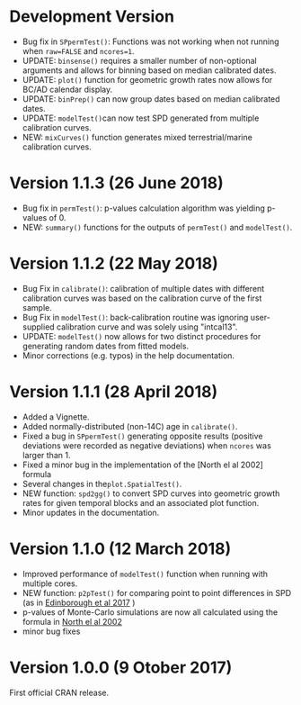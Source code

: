 
# Development Version
* Bug fix in `SPpermTest()`: Functions was not working when not running when `raw=FALSE` and `ncores=1`.
* UPDATE: `binsense()` requires a smaller number of non-optional arguments and allows for binning based on median calibrated dates.
* UPDATE: `plot()` function for geometric growth rates now allows for BC/AD calendar display.
* UPDATE: `binPrep()` can now group dates based on median calibrated dates.
* UPDATE: `modelTest()`can now test SPD generated from multiple calibration curves.
* NEW: `mixCurves()` function generates mixed terrestrial/marine calibration curves.


# Version 1.1.3 (26 June 2018)
* Bug fix in `permTest()`: p-values calculation algorithm was yielding p-values of 0.
* NEW: `summary()` functions for the outputs of `permTest()` and `modelTest()`.

# Version 1.1.2 (22 May 2018)
* Bug Fix in `calibrate()`: calibration of multiple dates with different calibration curves was based on the calibration curve of the first sample.
* Bug Fix in  `modelTest()`: back-calibration routine was ignoring  user-supplied calibration curve and was solely using "intcal13". 
* UPDATE: `modelTest()` now allows for two distinct procedures for generating random dates from fitted models.
* Minor corrections (e.g. typos) in the help documentation.

# Version 1.1.1 (28 April 2018)
* Added a Vignette.
* Added normally-distributed (non-14C) age in `calibrate()`.
* Fixed a bug in `SPpermTest()` generating opposite results (positive deviations were recorded as negative deviations) when `ncores` was larger than 1.  
* Fixed a minor bug in the implementation of the [North el al 2002] formula
* Several changes in the`plot.SpatialTest()`. 
* NEW function: `spd2gg()` to convert SPD curves into geometric growth rates for given temporal blocks and an associated plot function. 
* Minor updates in the documentation.

# Version 1.1.0 (12 March 2018)
* Improved performance of `modelTest()` function when running with multiple cores.
* NEW function: `p2pTest()` for comparing point to point differences in SPD (as in [Edinborough et al 2017](http://dx.doi.org/10.1073/pnas.1713012114)
)
* p-values of Monte-Carlo simulations are now all calculated using the formula in [North el al 2002](http://dx.doi.org/10.1086/341527)
* minor bug fixes


# Version 1.0.0 (9 Otober 2017)
First official CRAN release. 
